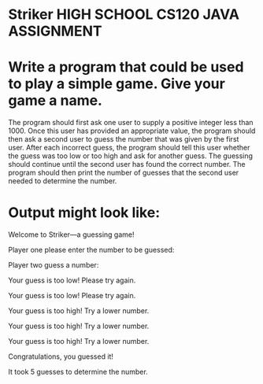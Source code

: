 # Striker HIGH SCHOOL CS120 JAVA ASSIGNMENT

# Write a program that could be used to play a simple game.  Give your game a name.  

The program should first ask one user to supply a positive integer less than 1000.  Once this user has provided an appropriate value, the program should then ask a second user to guess the number that was given by the first user.  After each incorrect guess, the program should tell this user whether the guess was too low or too high and ask for another guess.  The guessing should continue until the second user has found the correct number.  The program should then print the number of guesses that the second user needed to determine the number.

# Output might look like:

Welcome to Striker—a guessing game!

Player one please enter the number to be guessed: 

Player two guess a number:

Your guess is too low!  Please try again.

Your guess is too low!  Please try again.

Your guess is too high!  Try a lower number.

Your guess is too high!  Try a lower number.

Your guess is too high!  Try a lower number.

Congratulations, you guessed it!

It took 5 guesses to determine the number.
